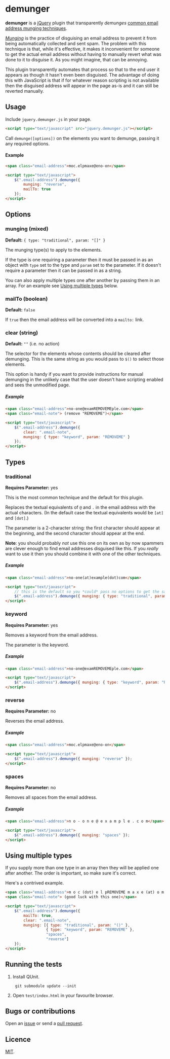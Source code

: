 # demunger

**demunger** is a [jQuery](http://jquery.com) plugin that transparently *demunges* [common email address munging techniques](http://en.wikipedia.org/wiki/Address_munging#Examples).

[*Munging*](http://en.wikipedia.org/wiki/Address_munging) is the practice of disguising an email address to prevent it from being automatically collected and sent spam. The problem with this technique is that, while it's effective, it makes it inconvenient for someone to get the actual email address without having to manually revert what was done to it to disguise it. As you might imagine, that can be annoying.

This plugin transparently automates that process so that to the end user it appears as though it hasn't even been disguised. The advantage of doing this with JavaScript is that if for whatever reason scripting is not available then the disguised address will appear in the page as-is and it can still be reverted manually.

## Usage

Include `jquery.demunger.js` in your page.

```html
<script type="text/javascript" src="jquery.demunger.js"></script>
```

Call `demunge([options])` on the elements you want to demunge, passing it any required options. 

#### Example

```html
<span class="email-address">moc.elpmaxe@eno-on</span>

<script type="text/javascript">
    $(".email-address").demunge({ 
        munging: "reverse",
        mailTo: true
    });
</script>
```

## Options

### munging (mixed)

**Default:** `{ type: "traditional", param: "[]" }`

The munging type(s) to apply to the elements.

If the type is one requiring a parameter then it must be passed in as an object with `type` set to the type and `param` set to the parameter. If it doesn't require a parameter then it can be passed in as a string. 

You can also apply multiple types one after another by passing them in an array. For an example see [Using multiple types](#using-multiple-types) below.

### mailTo (boolean)

**Default:** `false`

If `true` then the email address will be converted into a `mailto:` link. 

### clear (string)

**Default:** `""` (i.e. no action)

The selector for the elements whose contents should be cleared after demunging. This is the same string as you would pass to `$()` to select those elements. 

This option is handy if you want to provide instructions for manual demunging in the unlikely case that the user doesn't have scripting enabled and sees the unmodified page.

##### Example

```html
<span class="email-address">no-one@examREMOVEMEple.com</span>
<span class="email-note"> (remove "REMOVEME")</span>

<script type="text/javascript">
    $(".email-address").demunge({ 
        clear: ".email-note",
        munging: { type: "keyword", param: "REMOVEME" }
    });
</script>
```

## Types

### traditional

**Requires Parameter:** yes

This is the most common technique and the default for this plugin. 

Replaces the textual equivalents of `@` and `.` in the email address with the actual characters. (In the default case the textual equivalents would be `[at]` and `[dot]`.)

The parameter is a 2-character string: the first character should appear at the beginning, and the second character should appear at the end. 

**Note**: you should probably _not_ use this one on its own as by now spammers are clever enough to find email addresses disguised like this. If you _really_ want to use it then you should combine it with one of the other techniques.

##### Example

```html
<span class="email-address">no-one(at)example(dot)com</span>

<script type="text/javascript">
    // this is the default so you *could* pass no options to get the same effect
    $(".email-address").demunge({ munging: { type: "traditional", param: "()" } });
</script>
```

### keyword

**Requires Parameter:** yes

Removes a keyword from the email address. 

The parameter is the keyword.

##### Example

```html
<span class="email-address">no-one@examREMOVEMEple.com</span>

<script type="text/javascript">
    $(".email-address").demunge({ munging: { type: "keyword", param: "REMOVEME" } });
</script>
```

### reverse

**Requires Parameter:** no

Reverses the email address.

##### Example

```html
<span class="email-address">moc.elpmaxe@eno-on</span>

<script type="text/javascript">
    $(".email-address").demunge({ munging: "reverse" });
</script>
```

### spaces

**Requires Parameter:** no

Removes all spaces from the email address.

##### Example

```html
<span class="email-address">n o - o n e @ e x a m p l e . c o m</span>

<script type="text/javascript">
    $(".email-address").demunge({ munging: "spaces" });
</script>
```

## Using multiple types

If you supply more than one type in an array then they will be applied one after another. The order is important, so make sure it's correct.

Here's a contrived example.

```html
<span class="email-address">m o c (dot) e l pREMOVEME m a x e (at) o m e d</span>
<span class="email-note"> (good luck with this one)</span>

<script type="text/javascript">
    $(".email-address").demunge({ 
        mailTo: true,
        clear: ".email-note",
        munging: [{ type: "traditional", param: "()" },
                  { type: "keyword", param: "REMOVEME" },
                  "spaces",
                  "reverse"]
    });
</script>
```

## Running the tests

1. Install QUnit.

        git submodule update --init

2. Open `test/index.html` in your favourite browser.

## Bugs or contributions

Open an [issue](http://github.com/crdx/demunger/issues) or send a [pull request](http://github.com/crdx/demunger/pulls).

## Licence

[MIT](LICENCE.md).
